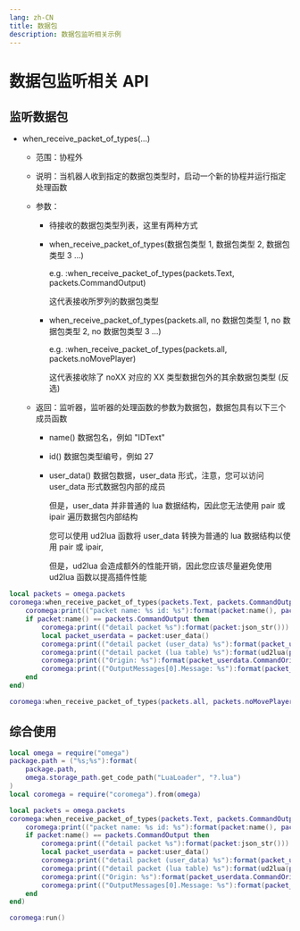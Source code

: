 ```yaml
---
lang: zh-CN
title: 数据包
description: 数据包监听相关示例
---
```


# 数据包监听相关 API

## 监听数据包

- when_receive_packet_of_types(...)

  - 范围：协程外
  - 说明：当机器人收到指定的数据包类型时，启动一个新的协程并运行指定处理函数
  - 参数：

    - 待接收的数据包类型列表，这里有两种方式
    - when_receive_packet_of_types(数据包类型 1, 数据包类型 2, 数据包类型 3 ...)

      e.g. :when_receive_packet_of_types(packets.Text, packets.CommandOutput)

      这代表接收所罗列的数据包类型

    - when_receive_packet_of_types(packets.all, no 数据包类型 1, no 数据包类型 2, no 数据包类型 3 ...)

      e.g. :when_receive_packet_of_types(packets.all, packets.noMovePlayer)

      这代表接收除了 noXX 对应的 XX 类型数据包外的其余数据包类型 (反选)

  - 返回：监听器，监听器的处理函数的参数为数据包，数据包具有以下三个成员函数
    - name() 数据包名，例如 "IDText"
    - id() 数据包类型编号，例如 27
    - user_data() 数据包数据，user_data 形式，注意，您可以访问 user_data 形式数据包内部的成员

      但是，user_data 并非普通的 lua 数据结构，因此您无法使用 pair 或 ipair 遍历数据包内部结构

      您可以使用 ud2lua 函数将 user_data 转换为普通的 lua 数据结构以使用 pair 或 ipair,

      但是，ud2lua 会造成额外的性能开销，因此您应该尽量避免使用 ud2lua 函数以提高插件性能

```lua
local packets = omega.packets
coromega:when_receive_packet_of_types(packets.Text, packets.CommandOutput):start_new(function(packet)
    coromega:print(("packet name: %s id: %s"):format(packet:name(), packet:id()))
    if packet:name() == packets.CommandOutput then
        coromega:print(("detail packet %s"):format(packet:json_str()))
        local packet_userdata = packet:user_data()
        coromega:print(("detail packet (user_data) %s"):format(packet_userdata))
        coromega:print(("detail packet (lua table) %s"):format(ud2lua(packet_userdata)))
        coromega:print(("Origin: %s"):format(packet_userdata.CommandOrigin.Origin))
        coromega:print(("OutputMessages[0].Message: %s"):format(packet_userdata.OutputMessages[1].Message))
    end
end)

coromega:when_receive_packet_of_types(packets.all, packets.noMovePlayer)
```

## 综合使用

```lua
local omega = require("omega")
package.path = ("%s;%s"):format(
    package.path,
    omega.storage_path.get_code_path("LuaLoader", "?.lua")
)
local coromega = require("coromega").from(omega)

local packets = omega.packets
coromega:when_receive_packet_of_types(packets.Text, packets.CommandOutput):start_new(function(packet)
    coromega:print(("packet name: %s id: %s"):format(packet:name(), packet:id()))
    if packet:name() == packets.CommandOutput then
        coromega:print(("detail packet %s"):format(packet:json_str()))
        local packet_userdata = packet:user_data()
        coromega:print(("detail packet (user_data) %s"):format(packet_userdata))
        coromega:print(("detail packet (lua table) %s"):format(ud2lua(packet_userdata)))
        coromega:print(("Origin: %s"):format(packet_userdata.CommandOrigin.Origin))
        coromega:print(("OutputMessages[0].Message: %s"):format(packet_userdata.OutputMessages[1].Message))
    end
end)

coromega:run()
```
